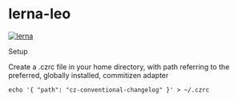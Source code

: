 # lerna-leo

[![lerna](https://img.shields.io/badge/maintained%20with-lerna-cc00ff.svg)](https://lerna.js.org/)


Setup


Create a .czrc file in your home directory, with path referring to the preferred, globally installed, commitizen adapter

`echo '{ "path": "cz-conventional-changelog" }' > ~/.czrc`